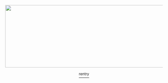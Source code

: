 <p align="center">

  
<a href="https://www.newgrounds.com/art/view/redderer/o-over-dri-dri"/>  
<img src="https://i.imgur.com/XKZTegt.gif" width="600" height="200" />

<p align="center">
<a href="https://rentry.co/picayunedreams-"> <sup> rentry </sup>
